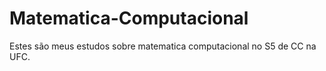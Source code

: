 # Matematica-Computacional
Estes são meus estudos sobre matematica computacional no S5 de CC na UFC.
